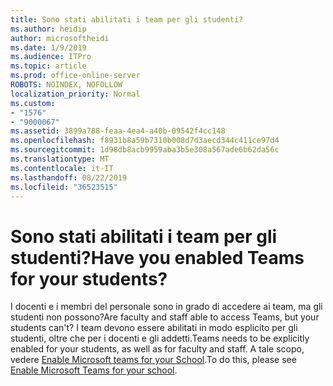 ```yaml
---
title: Sono stati abilitati i team per gli studenti?
ms.author: heidip
author: microsoftheidi
ms.date: 1/9/2019
ms.audience: ITPro
ms.topic: article
ms.prod: office-online-server
ROBOTS: NOINDEX, NOFOLLOW
localization_priority: Normal
ms.custom:
- "1576"
- "9000067"
ms.assetid: 3899a788-feaa-4ea4-a40b-09542f4cc148
ms.openlocfilehash: f8931b8a59b7310b008d7d3aecd344c411ce97d4
ms.sourcegitcommit: 1d98db8acb9959aba3b5e308a567ade6b62da56c
ms.translationtype: MT
ms.contentlocale: it-IT
ms.lasthandoff: 08/22/2019
ms.locfileid: "36523515"
---
```

# <a name="have-you-enabled-teams-for-your-students"></a><span data-ttu-id="eafc8-102">Sono stati abilitati i team per gli studenti?</span><span class="sxs-lookup"><span data-stu-id="eafc8-102">Have you enabled Teams for your students?</span></span>

<span data-ttu-id="eafc8-103">I docenti e i membri del personale sono in grado di accedere ai team, ma gli studenti non possono?</span><span class="sxs-lookup"><span data-stu-id="eafc8-103">Are faculty and staff able to access Teams, but your students can't?</span></span> <span data-ttu-id="eafc8-104">I team devono essere abilitati in modo esplicito per gli studenti, oltre che per i docenti e gli addetti.</span><span class="sxs-lookup"><span data-stu-id="eafc8-104">Teams needs to be explicitly enabled for your students, as well as for faculty and staff.</span></span> <span data-ttu-id="eafc8-105">A tale scopo, vedere [Enable Microsoft teams for your School](https://docs.microsoft.com/education/get-started/enable-microsoft-teams).</span><span class="sxs-lookup"><span data-stu-id="eafc8-105">To do this, please see [Enable Microsoft Teams for your school](https://docs.microsoft.com/education/get-started/enable-microsoft-teams).</span></span>
  